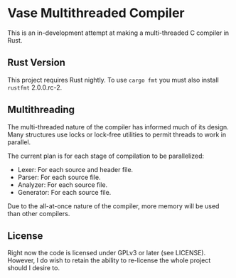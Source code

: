 # Vase Multithreaded Compiler
This is an in-development attempt at making a multi-threaded C compiler in Rust.

## Rust Version
This project requires Rust nightly. To use `cargo fmt` you must also
install `rustfmt` 2.0.0.rc-2.

## Multithreading
The multi-threaded nature of the compiler has informed much of its
design. Many structures use locks or lock-free utilities to permit
threads to work in parallel.

The current plan is for each stage of compilation to be parallelized:
* Lexer: For each source and header file.
* Parser: For each source file.
* Analyzer: For each source file.
* Generator: For each source file.

Due to the all-at-once nature of the compiler, more memory will be used
than other compilers.

## License

Right now the code is licensed under GPLv3 or later (see LICENSE).
However, I do wish to retain the ability to re-license the whole
project should I desire to.
